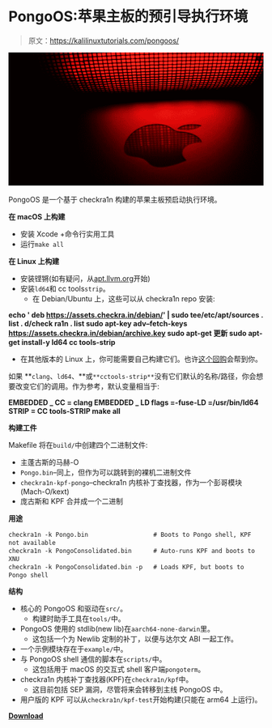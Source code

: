 # PongoOS:苹果主板的预引导执行环境

> 原文：<https://kalilinuxtutorials.com/pongoos/>

[![PongoOS : A Pre-Boot Execution Environment For Apple Boards](img/94c4bafaaa39fc4a5a3ea9c5bdb02a03.png "PongoOS : A Pre-Boot Execution Environment For Apple Boards")](https://1.bp.blogspot.com/-WonCV6IOsSo/X_70QC8FRYI/AAAAAAAAIVg/nAblM8JRVAE9Flzys_HYUOtqpmGmKooogCLcBGAsYHQ/s728/pongoOS%25281%2529.png)

PongoOS 是一个基于 checkra1n 构建的苹果主板预启动执行环境。

**在 macOS 上构建**

*   安装 Xcode +命令行实用工具
*   运行`make all`

**在 Linux 上构建**

*   安装铿锵(如有疑问，从[apt.llvm.org](https://apt.llvm.org)开始)
*   安装`ld64`和 cc tools`strip`。
    *   在 Debian/Ubuntu 上，这些可以从 checkra1n repo 安装:

**echo ' deb https://assets.checkra.in/debian/' | sudo tee/etc/apt/sources . list . d/check ra1n . list
sudo apt-key adv–fetch-keys https://assets.checkra.in/debian/archive.key
sudo apt-get 更新
sudo apt-get install-y ld64 cc tools-strip**

*   在其他版本的 Linux 上，你可能需要自己构建它们。也许[这个回购](https://github.com/Siguza/ld64)会帮到你。

如果 **`clang`、`ld64`、**或`**cctools-strip**`没有它们默认的名称/路径，你会想要改变它们的调用。作为参考，默认变量相当于:

**EMBEDDED _ CC = clang EMBEDDED _ LD flags =-fuse-LD =/usr/bin/ld64 STRIP = CC tools-STRIP make all**

**构建工件**

Makefile 将在`build/`中创建四个二进制文件:

*   主蓬古斯的马赫-O
*   `Pongo.bin`–同上，但作为可以跳转到的裸机二进制文件
*   `checkra1n-kpf-pongo`–checkra1n 内核补丁查找器，作为一个彭哥模块(Mach-O/kext)
*   庞古斯和 KPF 合并成一个二进制

**用途**

```
checkra1n -k Pongo.bin                  # Boots to Pongo shell, KPF not available
checkra1n -k PongoConsolidated.bin      # Auto-runs KPF and boots to XNU
checkra1n -k PongoConsolidated.bin -p   # Loads KPF, but boots to Pongo shell 
```

**结构**

*   核心的 PongoOS 和驱动在`src/`。
    *   构建时助手工具在`tools/`中。
*   PongoOS 使用的 stdlib(new lib)在`aarch64-none-darwin`里。
    *   这包括一个为 Newlib 定制的补丁，以便与达尔文 ABI 一起工作。
*   一个示例模块存在于`example/`中。
*   与 PongoOS shell 通信的脚本在`scripts/`中。
    *   这包括用于 macOS 的交互式 shell 客户端`pongoterm`。
*   checkra1n 内核补丁查找器(KPF)在`checkra1n/kpf`中。
    *   这目前包括 SEP 漏洞，尽管将来会转移到主线 PongoOS 中。
*   用户版的 KPF 可以从`checkra1n/kpf-test`开始构建(只能在 arm64 上运行)。

[**Download**](https://github.com/checkra1n/pongoOS)